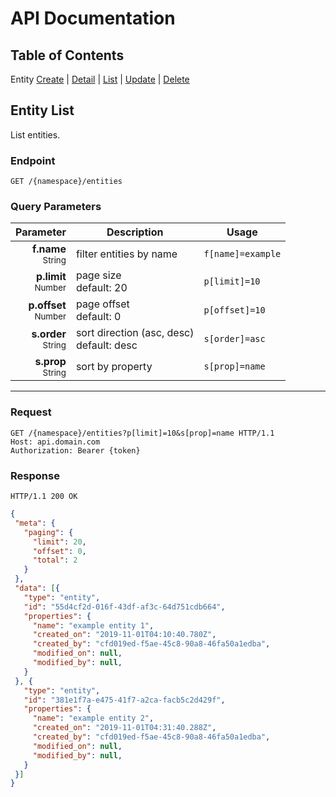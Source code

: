 # API Documentation

## Table of Contents
Entity [Create](./create.md) | [Detail](./detail.md) | [List](./list.md) | [Update](./update.md) | [Delete](./delete.md)

## Entity List

List entities.

### Endpoint
```http
GET /{namespace}/entities
```

### Query Parameters
| Parameter | Description | Usage
| ---: | --- | --- |
| **f.name**<br><small>String</small> | filter entities by name | ```f[name]=example```
| **p.limit**<br><small>Number</small> | page size<br>default: 20 | ```p[limit]=10```
| **p.offset**<br><small>Number</small> | page offset<br>default: 0 | ```p[offset]=10```
| **s.order**<br><small>String</small> | sort direction (asc, desc)<br>default: desc | ```s[order]=asc```
| **s.prop**<br><small>String</small> | sort by property | ```s[prop]=name```

---

### Request
```http
GET /{namespace}/entities?p[limit]=10&s[prop]=name HTTP/1.1
Host: api.domain.com
Authorization: Bearer {token}
```

### Response
```http
HTTP/1.1 200 OK
```
```json
{
 "meta": {
   "paging": {
     "limit": 20,
     "offset": 0,
     "total": 2
   }
 },
 "data": [{
   "type": "entity",
   "id": "55d4cf2d-016f-43df-af3c-64d751cdb664",
   "properties": {
     "name": "example entity 1",
     "created_on": "2019-11-01T04:10:40.780Z",
     "created_by": "cfd019ed-f5ae-45c8-90a8-46fa50a1edba",
     "modified_on": null,
     "modified_by": null,
   }
 }, {
   "type": "entity",
   "id": "381e1f7a-e475-41f7-a2ca-facb5c2d429f",
   "properties": {
     "name": "example entity 2",
     "created_on": "2019-11-01T04:31:40.288Z",
     "created_by": "cfd019ed-f5ae-45c8-90a8-46fa50a1edba",
     "modified_on": null,
     "modified_by": null,
   }
 }]
}
```
